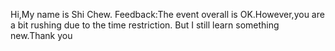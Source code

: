 Hi,My name is Shi Chew.
Feedback:The event overall is OK.However,you are a bit rushing due to the time restriction.
But I still learn something new.Thank you